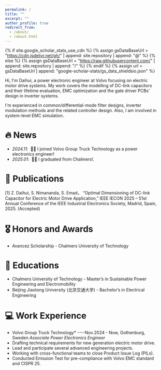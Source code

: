 ```yaml
---
permalink: /
title: ""
excerpt: ""
author_profile: true
redirect_from: 
  - /about/
  - /about.html
---
```


{% if site.google_scholar_stats_use_cdn %}
{% assign gsDataBaseUrl = "https://cdn.jsdelivr.net/gh/" | append: site.repository | append: "@" %}
{% else %}
{% assign gsDataBaseUrl = "https://raw.githubusercontent.com/" | append: site.repository | append: "/" %}
{% endif %}
{% assign url = gsDataBaseUrl | append: "google-scholar-stats/gs_data_shieldsio.json" %}

<span class='anchor' id='about-me'></span>


Hi, I'm Daihui, a power electronic engineer at Volvo focusing on electric motor drive systems. My work covers the modelling of DC-link capacitors and their lifetime evaluation, EMC optimization and the gate driver PCBs' design in inverter systems.

I'm experienced in common/differential-mode filter designs, inverter modulation methods and the related controller design. Also, I am involved in system-level EMC simulation.

# 🔥 News
- *2024.11*: &nbsp;🎉🎉 I joined Volvo Group Truck Technology as a power electronics engineer!
- *2025.01*: &nbsp;🎉🎉 I graduated from Chalmers!. 

# 📝 Publications 

[1] Z. Daihui, S. Nimananda, S. Emad， “Optimal Dimensioning of DC-link Capacitor for Electric Motor Drive Application,” IEEE IECON 2025 – 51st Annual Conference of the IEEE Industrial Electronics Society, Madrid, Spain, 2025. (Accepted)

# 🎖 Honors and Awards
- Avancez Scholarship - Chalmers University of Technology
  
# 📖 Educations
- Chalmers University of Technology - Master’s in Sustainable Power Engineering and Electromobility
- Beijing Jiaotong University (北京交通大学) - Bachelor’s in Electrical Engineering

# 💻 Work Experience
* Volvo Group Truck Technology* ----Nov.2024 - Now, Gothenburg, Sweden
*Associate Power Electronics Engineer*
* Drafting technical requirements for new generation electric motor drive.
* Lead and participate several advanced engineering projects.
* Working with cross-functional teams to close Product Issue Log (PILs).
* Conducted Emission Test for pre-compliance with Volvo EMC standard and CISPR 25.
